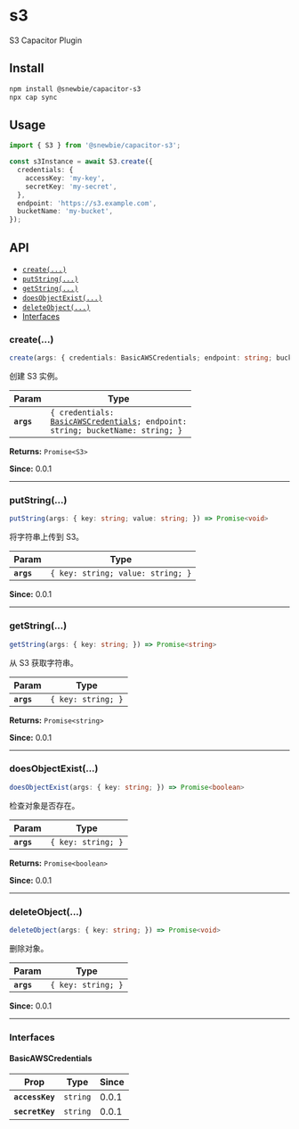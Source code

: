 # s3

S3 Capacitor Plugin

## Install

```bash
npm install @snewbie/capacitor-s3
npx cap sync
```

## Usage

```typescript
import { S3 } from '@snewbie/capacitor-s3';

const s3Instance = await S3.create({
  credentials: {
    accessKey: 'my-key',
    secretKey: 'my-secret',
  },
  endpoint: 'https://s3.example.com',
  bucketName: 'my-bucket',
});
```

## API

<docgen-index>

* [`create(...)`](#create)
* [`putString(...)`](#putstring)
* [`getString(...)`](#getstring)
* [`doesObjectExist(...)`](#doesobjectexist)
* [`deleteObject(...)`](#deleteobject)
* [Interfaces](#interfaces)

</docgen-index>

<docgen-api>
<!--Update the source file JSDoc comments and rerun docgen to update the docs below-->

### create(...)

```typescript
create(args: { credentials: BasicAWSCredentials; endpoint: string; bucketName: string; }) => Promise<S3>
```

创建 S3 实例。

| Param      | Type                                                                                                                        |
| ---------- | --------------------------------------------------------------------------------------------------------------------------- |
| **`args`** | <code>{ credentials: <a href="#basicawscredentials">BasicAWSCredentials</a>; endpoint: string; bucketName: string; }</code> |

**Returns:** <code>Promise&lt;S3&gt;</code>

**Since:** 0.0.1

--------------------


### putString(...)

```typescript
putString(args: { key: string; value: string; }) => Promise<void>
```

将字符串上传到 S3。

| Param      | Type                                         |
| ---------- | -------------------------------------------- |
| **`args`** | <code>{ key: string; value: string; }</code> |

**Since:** 0.0.1

--------------------


### getString(...)

```typescript
getString(args: { key: string; }) => Promise<string>
```

从 S3 获取字符串。

| Param      | Type                          |
| ---------- | ----------------------------- |
| **`args`** | <code>{ key: string; }</code> |

**Returns:** <code>Promise&lt;string&gt;</code>

**Since:** 0.0.1

--------------------


### doesObjectExist(...)

```typescript
doesObjectExist(args: { key: string; }) => Promise<boolean>
```

检查对象是否存在。

| Param      | Type                          |
| ---------- | ----------------------------- |
| **`args`** | <code>{ key: string; }</code> |

**Returns:** <code>Promise&lt;boolean&gt;</code>

**Since:** 0.0.1

--------------------


### deleteObject(...)

```typescript
deleteObject(args: { key: string; }) => Promise<void>
```

删除对象。

| Param      | Type                          |
| ---------- | ----------------------------- |
| **`args`** | <code>{ key: string; }</code> |

**Since:** 0.0.1

--------------------


### Interfaces


#### BasicAWSCredentials

| Prop            | Type                | Since |
| --------------- | ------------------- | ----- |
| **`accessKey`** | <code>string</code> | 0.0.1 |
| **`secretKey`** | <code>string</code> | 0.0.1 |

</docgen-api>
